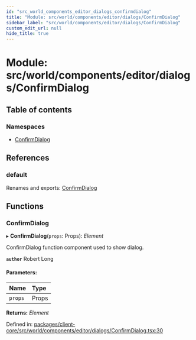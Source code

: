 ```yaml
---
id: "src_world_components_editor_dialogs_confirmdialog"
title: "Module: src/world/components/editor/dialogs/ConfirmDialog"
sidebar_label: "src/world/components/editor/dialogs/ConfirmDialog"
custom_edit_url: null
hide_title: true
---
```


# Module: src/world/components/editor/dialogs/ConfirmDialog

## Table of contents

### Namespaces

- [ConfirmDialog](src_world_components_editor_dialogs_confirmdialog.confirmdialog.md)

## References

### default

Renames and exports: [ConfirmDialog](src_world_components_editor_dialogs_confirmdialog.md#confirmdialog)

## Functions

### ConfirmDialog

▸ **ConfirmDialog**(`props`: Props): *Element*

ConfirmDialog function component used to show dialog.

**`author`** Robert Long

#### Parameters:

Name | Type |
:------ | :------ |
`props` | Props |

**Returns:** *Element*

Defined in: [packages/client-core/src/world/components/editor/dialogs/ConfirmDialog.tsx:30](https://github.com/xr3ngine/xr3ngine/blob/65dfcf39a/packages/client-core/src/world/components/editor/dialogs/ConfirmDialog.tsx#L30)
